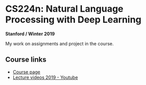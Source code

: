 # CS224n: Natural Language Processing with Deep Learning
**Stanford / Winter 2019**

My work on assignments and project in the course.

## Course links
- [Course page](http://web.stanford.edu/class/cs224n/)
- [Lecture videos 2019 - Youtube](https://www.youtube.com/playlist?list=PLoROMvodv4rOhcuXMZkNm7j3fVwBBY42z)

